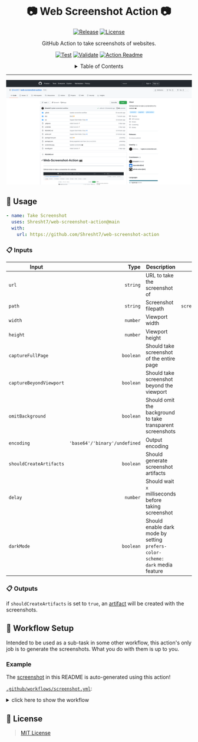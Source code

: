 <!-- ===================== -->
<!-- WEB SCREENSHOT ACTION -->
<!-- ===================== -->

<h1 align='center'>
  📷 Web Screenshot Action 📷
</h1>

<!-- ================= -->
<!-- REPOSITORY BADGES -->
<!-- ================= -->

<div align='center'>

[![Release](https://img.shields.io/github/v/release/Shresht7/web-screenshot-action?style=for-the-badge)](https://github.com/Shresht7/web-screenshot-action/releases)
[![License](https://img.shields.io/github/license/Shresht7/web-screenshot-action?style=for-the-badge)](./LICENSE)

</div>

<!-- =========== -->
<!-- DESCRIPTION -->
<!-- =========== -->

<p align='center'>
  <!-- slot: description  -->
GitHub Action to take screenshots of websites.
<!-- /slot -->
</p>

<!-- =============== -->
<!-- WORKFLOW BADGES -->
<!-- =============== -->

<div align='center'>

[![Test](https://github.com/Shresht7/web-screenshot-action/actions/workflows/test.yml/badge.svg)](https://github.com/Shresht7/web-screenshot-action/actions/workflows/test.yml)
[![Validate](https://github.com/Shresht7/web-screenshot-action/actions/workflows/validate.yml/badge.svg)](https://github.com/Shresht7/web-screenshot-action/actions/workflows/validate.yml)
[![Action Readme](https://github.com/Shresht7/web-screenshot-action/actions/workflows/action-readme.yml/badge.svg)](https://github.com/Shresht7/web-screenshot-action/actions/workflows/action-readme.yml)

</div>

<!-- ================= -->
<!-- TABLE OF CONTENTS -->
<!-- ================= -->

<details>

<summary align='center'>Table of Contents</summary>

- [📖 Usage](#-usage)
  - [📋 Inputs](#-inputs)
  - [📋 Outputs](#-outputs)
- [📄 Workflow Setup](#-workflow-setup)
  - [Example](#example)
- [📑 License](#-license)

</details>

---

![Example-Screenshot](./screenshot.png)

## 📖 Usage

```yaml
- name: Take Screenshot
  uses: Shresht7/web-screenshot-action@main
  with:
    url: https://github.com/Shresht7/web-screenshot-action
```

### 📋 Inputs

<!-- slot: inputs -->
| Input                   |                           Type | Description                                                                   |                  |
| ----------------------- | -----------------------------: | ----------------------------------------------------------------------------- | ---------------: |
| `url`                   |                       `string` | URL to take the screenshot of                                                 |     **required** |
| `path`                  |                       `string` | Screenshot filepath                                                           | `screenshot.png` |
| `width`                 |                       `number` | Viewport width                                                                |           `1920` |
| `height`                |                       `number` | Viewport height                                                               |           `1080` |
| `captureFullPage`       |                      `boolean` | Should take screenshot of the entire page                                     |          `false` |
| `captureBeyondViewport` |                      `boolean` | Should take screenshot beyond the viewport                                    |          `false` |
| `omitBackground`        |                      `boolean` | Should omit the background to take transparent screenshots                    |          `false` |
| `encoding`              | `'base64'/'binary'/undefined ` | Output encoding                                                               |      `undefined` |
| `shouldCreateArtifacts` |                      `boolean` | Should generate screenshot artifacts                                          |          `false` |
| `delay`                 |                       `number` | Should wait `x` milliseconds before taking screenshot                         |           `1000` |
| `darkMode`              |                      `boolean` | Should enable dark mode by setting `prefers-color-scheme: dark` media feature |          `false` |
<!-- /slot -->

### 📋 Outputs

if `shouldCreateArtifacts` is set to `true`, an [artifact](https://help.github.com/en/actions/configuring-and-managing-workflows/persisting-workflow-data-using-artifacts) will be created with the screenshots.

<!-- slot: outputs -->
<!-- /slot -->

## 📄 Workflow Setup

Intended to be used as a sub-task in some other workflow, this action's only job is to generate the screenshots. What you do with them is up to you.

### Example

The [screenshot](#-web-screenshot-action) in this README is auto-generated using this action!

[`.github/workflows/screenshot.yml`](./.github/workflows/screenshot.yml):

<!-- WORKFLOW EXAMPLE -->
<!-- ================ -->

<details>

<summary>
  click here to show the workflow
</summary>

<br />

<!-- slot: example, prepend: ```yaml, append: ``` -->
```yaml
# ============================
#         SCREENSHOT
# ----------------------------
# Take screenshot of a website
# ============================

name: Screenshot

# Activation Events
# =================

on:
  workflow_dispatch:  # When a workflow event is dispatched manually

# Jobs
# ====

jobs:
  screenshot:
    runs-on: ubuntu-latest
    
    name: Screenshot
    steps:
    
      # Actions/Checkout ✅
      # ===================

      # Required for GITHUB_WORKSPACE
      - name: Checkout
        uses: actions/checkout@v3

      # Take Screenshots 📷
      # ===================

      - name: Screenshot
        uses: Shresht7/web-screenshot-action@main
        id: screenshot
        with:
          url: https://www.github.com/Shresht7/web-screenshot-action
          path: screenshots/screenshot-light.png

      - name: Screenshot
        uses: Shresht7/web-screenshot-action@main
        id: screenshot
        with:
          url: https://www.github.com/Shresht7/web-screenshot-action
          path: screenshot.png

      - name: Screenshot-Dark
        uses: Shresht7/web-screenshot-action@main
        id: screenshot-dark
        with:
          url: https://www.github.com/Shresht7/web-screenshot-action
          path: screenshots/screenshot-dark.png
          darkMode: true

      # Push to Main 🌐
      # ===============

      - name: Commit
        run: |
          git config user.name 'github-actions[bot]'
          git config user.email 'github-actions[bot]@users.noreply.github.com'
          git add .
          git commit -m 'Update screenshot 📷'
          git push
```
<!-- /slot -->

</details>

<!-- LICENSE -->
<!-- ======= -->

## 📑 License

> [MIT License](./LICENSE)